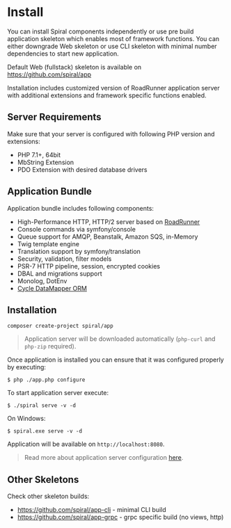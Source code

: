 # Install
You can install Spiral components independently or use pre build application skeleton which enables most of framework 
functions. You can either downgrade Web skeleton or use CLI skeleton with minimal number dependencies to start new application.

Default Web (fullstack) skeleton is available on https://github.com/spiral/app

Installation includes customized version of RoadRunner application server with additional extensions and framework 
specific functions enabled.
<br/>

Server Requirements
--------
Make sure that your server is configured with following PHP version and extensions:
* PHP 7.1+, 64bit
* MbString Extension
* PDO Extension with desired database drivers

Application Bundle
--------
Application bundle includes following components:
* High-Performance HTTP, HTTP/2 server based on [RoadRunner](https://roadrunner.dev)
* Console commands via symfony/console
* Queue support for AMQP, Beanstalk, Amazon SQS, in-Memory
* Twig template engine
* Translation support by symfony/translation
* Security, validation, filter models
* PSR-7 HTTP pipeline, session, encrypted cookies
* DBAL and migrations support
* Monolog, DotEnv
* [Cycle DataMapper ORM](https://github.com/cycle)

Installation
--------
```
composer create-project spiral/app
```

> Application server will be downloaded automatically (`php-curl` and `php-zip` required).

Once application is installed you can ensure that it was configured properly by executing:

```
$ php ./app.php configure
```

To start application server execute:

```
$ ./spiral serve -v -d
```

On Windows:

```$xslt
$ spiral.exe serve -v -d
```

Application will be available on `http://localhost:8080`.

> Read more about application server configuration [here](https://roadrunner.dev/docs).

## Other Skeletons
Check other skeleton builds:
- https://github.com/spiral/app-cli - minimal CLI build
- https://github.com/spiral/app-grpc - grpc specific build (no views, http)
